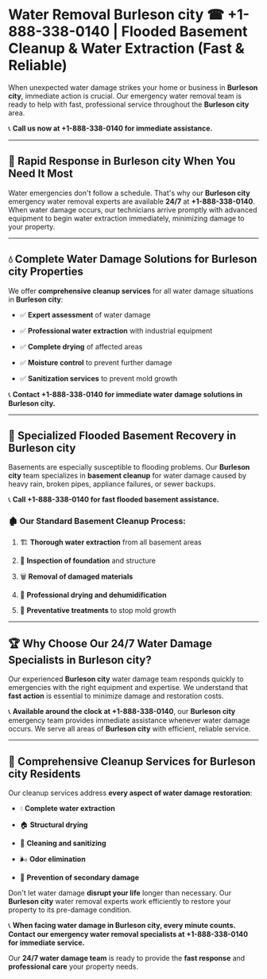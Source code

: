# Water Removal Burleson city ☎ +1-888-338-0140 | Flooded Basement Cleanup & Water Extraction (Fast & Reliable)

When unexpected water damage strikes your home or business in **Burleson city**, immediate action is crucial. Our emergency water removal team is ready to help with fast, professional service throughout the **Burleson city** area. 

📞 **Call us now at +1-888-338-0140 for immediate assistance.**
---
## 🚀 Rapid Response in Burleson city When You Need It Most
Water emergencies don't follow a schedule. That's why our **Burleson city** emergency water removal experts are available **24/7** at **+1-888-338-0140**. When water damage occurs, our technicians arrive promptly with advanced equipment to begin water extraction immediately, minimizing damage to your property.
---
## 💧 Complete Water Damage Solutions for Burleson city Properties
We offer **comprehensive cleanup services** for all water damage situations in **Burleson city**:
- ✅ **Expert assessment** of water damage  
- ✅ **Professional water extraction** with industrial equipment  
- ✅ **Complete drying** of affected areas  
- ✅ **Moisture control** to prevent further damage  
- ✅ **Sanitization services** to prevent mold growth  
📞 **Contact +1-888-338-0140 for immediate water damage solutions in Burleson city.**
---
## 🌊 Specialized Flooded Basement Recovery in Burleson city
Basements are especially susceptible to flooding problems. Our **Burleson city** team specializes in **basement cleanup** for water damage caused by heavy rain, broken pipes, appliance failures, or sewer backups. 
📞 **Call +1-888-338-0140 for fast flooded basement assistance.**
### 🏚️ Our Standard Basement Cleanup Process:
1. 🏗️ **Thorough water extraction** from all basement areas  
2. 🔎 **Inspection of foundation** and structure  
3. 🗑️ **Removal of damaged materials**  
4. 💨 **Professional drying and dehumidification**  
5. 🚫 **Preventative treatments** to stop mold growth  
---
## 🏆 Why Choose Our 24/7 Water Damage Specialists in Burleson city?
Our experienced **Burleson city** water damage team responds quickly to emergencies with the right equipment and expertise. We understand that **fast action** is essential to minimize damage and restoration costs.
📞 **Available around the clock at +1-888-338-0140**, our **Burleson city** emergency team provides immediate assistance whenever water damage occurs. We serve all areas of **Burleson city** with efficient, reliable service.
---
## 🧹 Comprehensive Cleanup Services for Burleson city Residents
Our cleanup services address **every aspect of water damage restoration**:
- 💧 **Complete water extraction**  
- 🏠 **Structural drying**  
- 🧼 **Cleaning and sanitizing**  
- 🌬️ **Odor elimination**  
- 🚫 **Prevention of secondary damage**  
Don't let water damage **disrupt your life** longer than necessary. Our **Burleson city** water removal experts work efficiently to restore your property to its pre-damage condition.
📞 **When facing water damage in Burleson city, every minute counts. Contact our emergency water removal specialists at +1-888-338-0140 for immediate service.**
Our **24/7 water damage team** is ready to provide the **fast response** and **professional care** your property needs.
